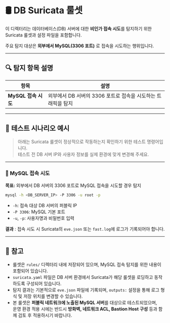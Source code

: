 # 🛢 DB Suricata 룰셋

이 디렉터리는 데이터베이스(DB) 서버에 대한 **비인가 접속 시도**를 탐지하기 위한  
Suricata 룰셋과 설정 파일을 포함합니다.

주요 탐지 대상은 **외부에서 MySQL(3306 포트)** 로 접속을 시도하는 행위입니다.

---

## 🔍 탐지 항목 설명

| 항목 | 설명 |
|------|------|
| **MySQL 접속 시도** | 외부에서 DB 서버의 3306 포트로 접속을 시도하는 트래픽을 탐지 |

---

## 🧪 테스트 시나리오 예시

> 아래는 Suricata 룰셋이 정상적으로 작동하는지 확인하기 위한 테스트 명령어입니다.  
> 테스트 전 DB 서버 IP와 사용자 정보를 실제 환경에 맞게 변경해 주세요.

---

### 🔹 MySQL 접속 시도

**목표:** 외부에서 DB 서버의 3306 포트로 MySQL 접속을 시도할 경우 탐지

```bash
mysql -h <DB_SERVER_IP> -P 3306 -u root -p
```

- `-h`: 접속 대상 DB 서버의 퍼블릭 IP
- `-P 3306`: MySQL 기본 포트
- `-u`, `-p`: 사용자명과 비밀번호 입력

**결과** : 접속 시도 시 Suricata의 `eve.json` 또는 `fast.log`에 로그가 기록되어야 합니다.

---

## 📄 참고

- 룰셋은 `rules/` 디렉터리 내에 저장되어 있으며, MySQL 접속 탐지를 위한 내용이 포함되어 있습니다.
- `suricata.yaml` 파일은 DB 서버 환경에서 Suricata가 해당 룰셋을 로딩하고 동작하도록 구성되어 있습니다.
- 탐지 결과는 기본적으로 `eve.json` 파일에 기록되며, `outputs:` 설정을 통해 로그 형식 및 저장 위치를 변경할 수 있습니다.
- 본 룰셋은 **퍼블릭 네트워크에 노출된 MySQL 서버**를 대상으로 테스트되었으며,  
  운영 환경 적용 시에는 반드시 **방화벽, 네트워크 ACL, Bastion Host 구성** 등과 함께 검토 후 적용하시기 바랍니다.
